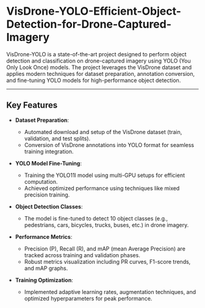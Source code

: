 # VisDrone-YOLO-Efficient-Object-Detection-for-Drone-Captured-Imagery

VisDrone-YOLO is a state-of-the-art project designed to perform object detection and classification on drone-captured imagery using YOLO (You Only Look Once) models. The project leverages the VisDrone dataset and applies modern techniques for dataset preparation, annotation conversion, and fine-tuning YOLO models for high-performance object detection.

---

## Key Features

- **Dataset Preparation**:
  - Automated download and setup of the VisDrone dataset (train, validation, and test splits).
  - Conversion of VisDrone annotations into YOLO format for seamless training integration.

- **YOLO Model Fine-Tuning**:
  - Training the YOLO11l model using multi-GPU setups for efficient computation.
  - Achieved optimized performance using techniques like mixed precision training.

- **Object Detection Classes**:
  - The model is fine-tuned to detect 10 object classes (e.g., pedestrians, cars, bicycles, trucks, buses, etc.) in drone imagery.

- **Performance Metrics**:
  - Precision (P), Recall (R), and mAP (mean Average Precision) are tracked across training and validation phases.
  - Robust metrics visualization including PR curves, F1-score trends, and mAP graphs.

- **Training Optimization**:
  - Implemented adaptive learning rates, augmentation techniques, and optimized hyperparameters for peak performance.

